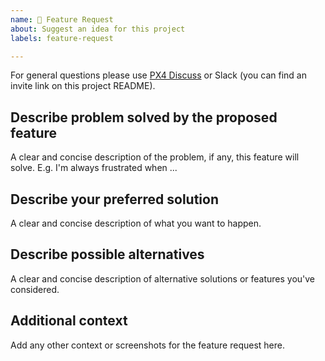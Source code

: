 ```yaml
---
name: 🚀 Feature Request
about: Suggest an idea for this project
labels: feature-request

---
```


For general questions please use [PX4 Discuss](http://discuss.px4.io/) or Slack (you can find an invite link on this project README).

## Describe problem solved by the proposed feature
A clear and concise description of the problem, if any, this feature will solve. E.g. I'm always frustrated when ...

## Describe your preferred solution
A clear and concise description of what you want to happen.

## Describe possible alternatives
A clear and concise description of alternative solutions or features you've considered.

## Additional context
Add any other context or screenshots for the feature request here.
